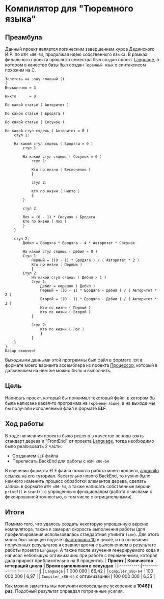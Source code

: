 # Компилятор для "Тюремного языка"
## Преамбула
Данный проект является логическим завершением курса Дединского И.Р. по `ASM x86-64`, продолжая идею собственного языка. В рамках финального проекта прошлого семестра был создан проект [Language](https://github.com/AlbatraozRUS/Language), в котором в качестве базы был создан `Тюремный язык` с синтаксисом похожим на C.
```
Залететь на зону главный ()
{
Бесконечно = 3

Никто      = 0

По какой статье ( Авторитет )

По какой статье ( Бродяга )

По какой статье ( Сосунок )

На какой стул сядешь ( Авторитет = 0 )
    стул 1:

    На какой стул сядешь ( Бродяга = 0 )
        стул 1:

        На какой стул сядешь ( Сосунок = 0 )
            стул 1:

            Кто по жизни ( Бесконечно )
            }

            стул 2:

            Кто по жизни ( Никто )
            }
        }

        стул 2:

        Лох = (0 - 1) * Сосунок / Бродяга
        Кто по жизни ( Лох )
        }
    }

    стул 2:
        Дебил = Бродяга * Бродяга - 4 * Авторитет * Сосунок

        На какой стул сядешь ( Дебил = 0 )
        Стул 1:
            Первый = ((0 - 1) * Бродяга ) / ( Авторитет * 2 )
            Кто по жизни ( Первый )
            }
        Cтул 2:
            На какой стул сядешь ( Дебил > 1 )
            Стул 1:
                Дебил = корешок ( Дебил )
                Первый = ((0 - 1) * Бродяга + Дебил ) / ( Авторитет * 2 )
                Второй = ((0 - 1) * Бродяга - Дебил ) / ( Авторитет * 2 )
                Кто по жизни ( Первый )
                Кто по жизни ( Второй )
            }

            Стул 2:
                Кто по жизни ( Лох )
                }
            }
    }
}
Базар окончен!
```
Выходными данными этой программы был файл в формате .txt в формате моего варианта ассемблера из проекта 
[Процессор](https://github.com/AlbatraozRUS/Soft_Processor), который в дальнейшем на нем же можно было и выполнить.
## Цель
Написать проект, который бы принимал текстовый файл, в котором бы была написана какая-то программа на `Тюремном языке`, а на выходе мы бы получали исполняемый файл в формате **ELF**. 
## Ход работы
В ходе написания проекта было решено в качестве основы взять стандарт дерева и "FrontEnd" от проекта [Language](https://github.com/AlbatraozRUS/Language), тогда необходимо было реализовать 2 части:
-  Созданием `ELF` файла
-  Переписать BackEnd для работы с `ASM x86-64`

В изучении формата ELF файла помогла работа моего коллеги, [alpocnito](https://github.com/alpocnito) [ссылка на его туториал](https://github.com/alpocnito/Create-elf-in-10-minuts).
Касательно нового BackEnd, то нужно было немного изменить процесс обработки элементов дерева, сделать запись в формате `ASM x86-64`, а также написать собственные версии `printf()` и `scanf()` с упрощенным функционалом (работа с числами с фиксированной точностью, в том числе с отрицательными). 

## Итоги 
Помимо того, что удалось создать некоторую упрощенную версию компилятора, также я замерил скорость выполнения работы (для профиллирования использовалась стандартная утилита `time`). Для этого мною был запущен подсчет [факториала 10](https://github.com/AlbatraozRUS/Language/blob/master/Factorial.txt) в цикле, и на основании полученных результатов я сравнил время с выполнением в результате работы проекта `Language`. А также после изучения генерируемого кода я написал небольшую оптимизацию при работе с переменными, которая дала прирост приблизительно на 9 процентов.
| **Проект**  | **Количество иттераций цикла** | **Время выполнения в секундах** | 
|:----------:|-------------:|:----------:|
| `Language` | 1 000 000 | 66,42 |
| `Compiler_x86-64` | 100 000 000 | 6,97 |
| `Compiler_x86-64` с оптимизацией | 100 000 000 | 6,35 |

Как можно заметить мы получили колоссальное ускорение в **1046(!) раз**. Подобный результат оправдал потрачнные усилия. 
